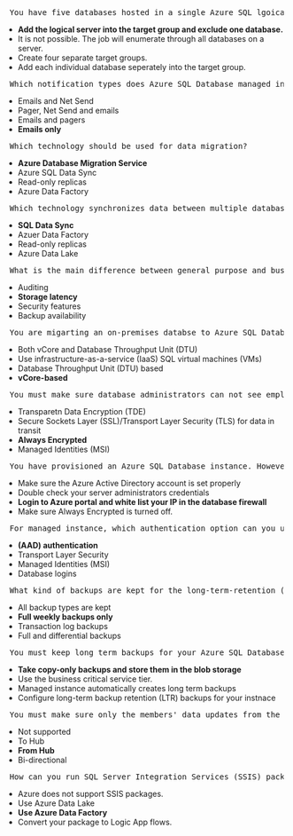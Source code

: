 <pre> You have five databases hosted in a single Azure SQL lgoical server. How do you run jobs on four of them?</pre>
<ul>
	<li> <b> Add the logical server into the target group and exclude one database. </b></li>
	<li> It is not possible. The job will enumerate through all databases on a server.</li>
	<li> Create four separate target groups. </li>
	<li> Add each individual database seperately into the target group. </li>
</ul>


<pre> Which notification types does Azure SQL Database managed instance supports for Agent jobs?</pre>
<ul>
	<li> Emails and Net Send</li>
	<li> Pager, Net Send and emails</li>
	<li> Emails and pagers </li>
	<li> <b>Emails only </b></li>
</ul>


<pre> Which technology should be used for data migration?</pre>
<ul>
	<li> <b>Azure Database Migration Service</b></li>
	<li> Azure SQL Data Sync</li>
	<li> Read-only replicas </li>
	<li> Azure Data Factory</li>
</ul>


<pre> Which technology synchronizes data between multiple databases in the cloud?</pre>
<ul>
	<li> <b>SQL Data Sync</b></li>
	<li> Azuer Data Factory</li>
	<li> Read-only replicas </li>
	<li> Azure Data Lake</li>
</ul>


<pre> What is the main difference between general purpose and business critical pricing tiers?</pre>
<ul>
	<li> Auditing</li>
	<li> <b>Storage latency </b></li>
	<li> Security features </li>
	<li> Backup availability</li>
</ul>


<pre> You are migarting an on-premises databse to Azure SQL Database. Which purchasing model is the easiest to calculate the resources you need?</pre>
<ul>
	<li> Both vCore and Database Throughput Unit (DTU)</li>
	<li> Use infrastructure-as-a-service (IaaS) SQL virtual machines (VMs)</li>
	<li> Database Throughput Unit (DTU) based</li>
	<li> <b>vCore-based</b></li>
</ul>



<pre> You must make sure database administrators can not see employees personal inforamtion. Which technology will you use?</pre>
<ul>
	<li> Transparetn Data Encryption (TDE)</li>
	<li> Secure Sockets Layer (SSL)/Transport Layer Security (TLS) for data in transit</li>
	<li> <b> Always Encrypted </b> </li>
	<li> Managed Identities (MSI) </li>
</ul>



<pre> You have provisioned an Azure SQL Database instance. However, you can not connect to the database from your local SQL Server Management Studio (SSMS). What is the first think you check?</pre>
<ul>
	<li> Make sure the Azure Active Directory account is set properly</li>
	<li> Double check your server administrators credentials</li>
	<li> <b> Login to Azure portal and white list your IP in the database firewall </b> </li>
	<li> Make sure Always Encrypted is turned off. </li>
</ul>



<pre> For managed instance, which authentication option can you use instead of Windows authentication?</pre>
<ul>
	<li> <b> (AAD) authentication </b></li>
	<li> Transport Layer Security</li>
	<li> Managed Identities (MSI) </li>
	<li> Database logins </li>
</ul>


<pre> What kind of backups are kept for the long-term-retention (LTR) backups?</pre>
<ul>
	<li> All backup types are kept</li>
	<li> <b>Full weekly backups only </b></li>
	<li> Transaction log backups </li>
	<li> Full and differential backups </li>
</ul>


<pre> You must keep long term backups for your Azure SQL Database managed instance. What is the solution?</pre>
<ul>
	<li> <b>Take copy-only backups and store them in the blob storage </b></li>
	<li> Use the business critical service tier.</li>
	<li>  Managed instance automatically creates long term backups</li>
	<li> Configure long-term backup retention (LTR) backups for your instnace </li>
</ul>


<pre> You must make sure only the members' data updates from the Hub and the Hub is intact. Which sync direction would you choose?</pre>
<ul>
	<li> Not supported</li>
	<li> To Hub</li>
	<li> <b>From Hub </b></li>
	<li> Bi-directional </li>
</ul>


<pre> How can you run SQL Server Integration Services (SSIS) packages in a manged instance?</pre>
<ul>
	<li> Azure does not support SSIS packages.</li>
	<li>  Use Azure Data Lake</li>
	<li> <b>Use Azure Data Factory </b></li>
	<li> Convert your package to Logic App flows. </li>
</ul>
